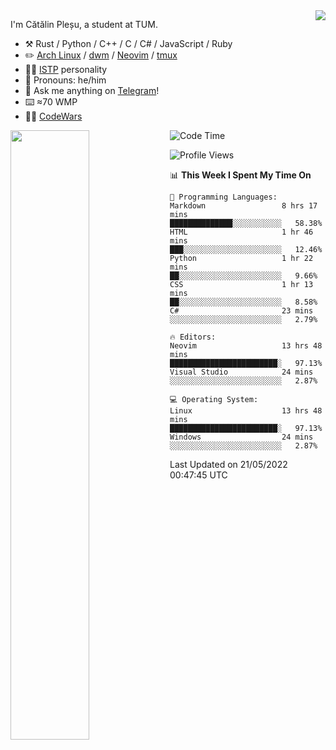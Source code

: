 <!--![](https://github.com/Catalinhimself/Catalinhimself/blob/main/Sakura_Nene_CPP.jpg)-->

<a href="https://github.com/RaoHai/RaoHai/actions">
<img align="right" src="https://github-readme-stats.vercel.app/api/wakatime?username=catalinhimself&theme=calm&layout=compact&langs_count=20" />
</a>
 
I'm Cătălin Pleșu, a student at TUM.

-   :hammer_and_pick: Rust / Python / C++ / C / C# / JavaScript / Ruby 
-   :pencil2: [Arch Linux](https://wiki.archlinux.org/title/Arch_Linux) / [dwm](https://dwm.suckless.org/) / [Neovim](https://neovim.io/) / [tmux](https://github.com/tmux/tmux/wiki)
-   :man_scientist: [ISTP](https://www.16personalities.com/istp-personality) personality
-   :man: Pronouns: he/him
-   :thought_balloon: Ask me anything on [Telegram](https://t.me/catalinplesu)!
-   ⌨️ ≈70 WMP
-   👨‍💻 [CodeWars](https://www.codewars.com/users/Catalinhimself)

[<img align="left" width="50%" src="https://github-readme-stats-ouuan.vercel.app/api?username=catalinplesu&theme=calm&show_icons=true">](https://metrics.lecoq.io/catalinplesu#gh-dark-mode-only)
 
<!--START_SECTION:waka-->
![Code Time](http://img.shields.io/badge/Code%20Time-0%20secs-blue)

![Profile Views](http://img.shields.io/badge/Profile%20Views-8-blue)

📊 **This Week I Spent My Time On** 

```text
💬 Programming Languages: 
Markdown                 8 hrs 17 mins       ██████████████░░░░░░░░░░░   58.38% 
HTML                     1 hr 46 mins        ███░░░░░░░░░░░░░░░░░░░░░░   12.46% 
Python                   1 hr 22 mins        ██░░░░░░░░░░░░░░░░░░░░░░░   9.66% 
CSS                      1 hr 13 mins        ██░░░░░░░░░░░░░░░░░░░░░░░   8.58% 
C#                       23 mins             ░░░░░░░░░░░░░░░░░░░░░░░░░   2.79%

🔥 Editors: 
Neovim                   13 hrs 48 mins      ████████████████████████░   97.13% 
Visual Studio            24 mins             ░░░░░░░░░░░░░░░░░░░░░░░░░   2.87%

💻 Operating System: 
Linux                    13 hrs 48 mins      ████████████████████████░   97.13% 
Windows                  24 mins             ░░░░░░░░░░░░░░░░░░░░░░░░░   2.87%

```


 Last Updated on 21/05/2022 00:47:45 UTC
<!--END_SECTION:waka-->
